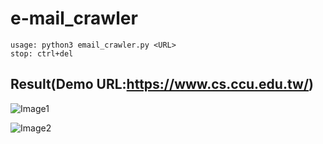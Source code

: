 # e-mail_crawler
    usage: python3 email_crawler.py <URL>  
    stop: ctrl+del


## Result(Demo URL:https://www.cs.ccu.edu.tw/)
![Image1](https://lh4.googleusercontent.com/-Dklrm4n8_vo/V0gINslqoHI/AAAAAAAABsg/1s8PvhLA0LkwSsmfVI_Z3W7aqmWQ0Su2wCL0B/w975-h591-no/%25E6%2593%25B7%25E5%258F%2596.JPG)

![Image2](https://lh3.googleusercontent.com/-eKPCMwIOu2A/V0gJdi-TI8I/AAAAAAAABtI/3SV9DgD6I9EEgM6rbb1hM2GP7F-22c5nACL0B/w712-h621-no/%25E6%2593%25B7%25E5%258F%2596.JPG)
